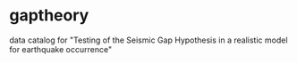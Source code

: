# gaptheory
data catalog for "Testing of the  Seismic Gap Hypothesis in a realistic model for earthquake occurrence"
